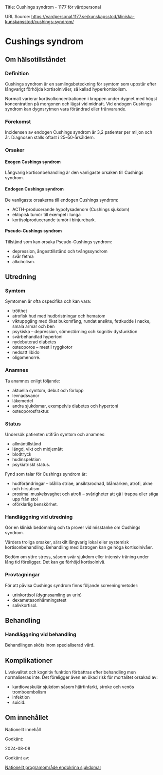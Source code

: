 Title: Cushings syndrom - 1177 för vårdpersonal

URL Source: https://vardpersonal.1177.se/kunskapsstod/kliniska-kunskapsstod/cushings-syndrom/

Cushings syndrom
================

Om hälsotillståndet
-------------------

### Definition

Cushings syndrom är en samlingsbeteckning för symtom som uppstår efter långvarigt förhöjda kortisolnivåer, så kallad hyperkortisolism.

Normalt varierar kortisolkoncentrationen i kroppen under dygnet med högst koncentration på morgonen och lägst vid midnatt. Vid endogen Cushings syndrom kan dygnsrytmen vara förändrad eller frånvarande.

### Förekomst

Incidensen av endogen Cushings syndrom är 3,2 patienter per miljon och år. Diagnosen ställs oftast i 25–50-årsåldern.

### Orsaker

#### Exogen Cushings syndrom

Långvarig kortisonbehandling är den vanligaste orsaken till Cushings syndrom.

#### Endogen Cushings syndrom

De vanligaste orsakerna till endogen Cushings syndrom:

*   ACTH-producerande hypofysadenom (Cushings sjukdom)
*   ektopisk tumör till exempel i lunga
*   kortisolproducerande tumör i binjurebark.

#### Pseudo-Cushings syndrom

Tillstånd som kan orsaka Pseudo-Cushings syndrom:

*   depression, ångesttillstånd och tvångssyndrom
*   svår fetma
*   alkoholism.

Utredning
---------

### Symtom

Symtomen är ofta ospecifika och kan vara:

*   trötthet
*   atrofisk hud med hudbristningar och hematom
*   viktuppgång med ökat bukomfång, rundat ansikte, fettkudde i nacke, smala armar och ben
*   psykiska – depression, sömnstörning och kognitiv dysfunktion
*   svårbehandlad hypertoni
*   nydebuterad diabetes
*   osteoporos – mest i ryggkotor
*   nedsatt libido
*   oligomenorré.

### Anamnes

Ta anamnes enligt följande:

*   aktuella symtom, debut och förlopp
*   levnadsvanor
*   läkemedel
*   andra sjukdomar, exempelvis diabetes och hypertoni
*   osteoporosfraktur.

### Status

Undersök patienten utifrån symtom och anamnes:

*   allmäntillstånd
*   längd, vikt och midjemått
*   blodtryck
*   hudinspektion
*   psykiatriskt status.

Fynd som talar för Cushings syndrom är:

*   hudförändringar – blålila striae, ansiktsrodnad, blåmärken, atrofi, akne och hirsutism
*   proximal muskelsvaghet och atrofi – svårigheter att gå i trappa eller stiga upp från stol
*   oförklarlig benskörhet.

### Handläggning vid utredning

Gör en klinisk bedömning och ta prover vid misstanke om Cushings syndrom.

Värdera troliga orsaker, särskilt långvarig lokal eller systemisk kortisonbehandling. Behandling med östrogen kan ge höga kortisolnivåer.

Bedöm om yttre stress, såsom svår sjukdom eller intensiv träning under lång tid föreligger. Det kan ge förhöjd kortisolnivå.

### Provtagningar

För att påvisa Cushings syndrom finns följande screeningmetoder:

*   urinkortisol (dygnssamling av urin)
*   dexametasonhämningstest
*   salivkortisol.

Behandling
----------

### Handläggning vid behandling

Behandlingen sköts inom specialiserad vård.

Komplikationer
--------------

Livskvalitet och kognitiv funktion förbättras efter behandling men normaliseras inte. Det föreligger även en ökad risk för mortalitet orsakad av:

*   kardiovaskulär sjukdom såsom hjärtinfarkt, stroke och venös tromboembolism
*   infektion
*   suicid.

Om innehållet
-------------

Nationellt innehåll

Godkänt:

2024-08-08

Godkänt av:

[Nationellt programområde endokrina sjukdomar](https://kunskapsstyrningvard.se/kunskapsstyrningvard/programomradenochsamverkansgrupper/nationellaprogramomraden/npoendokrinasjukdomar.56428.html)
